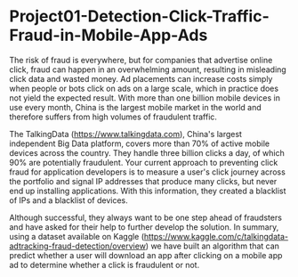 # Project01-Detection-Click-Traffic-Fraud-in-Mobile-App-Ads
The risk of fraud is everywhere, but for companies that advertise online click, fraud can happen in an overwhelming amount, resulting in misleading click data and wasted money. Ad placements can increase costs simply when people or bots click on ads on a large scale, which in practice does not yield the expected result. With more than one billion mobile devices in use every month, China is the largest mobile market in the world and therefore suffers from high volumes of fraudulent traffic.  

The TalkingData (https://www.talkingdata.com), China's largest independent Big Data platform, covers more than 70% of active mobile devices across the country. They handle three billion clicks a day, of which 90% are potentially fraudulent. Your current approach to preventing click fraud for application developers is to measure a user's click journey across the portfolio and signal IP addresses that produce many clicks, but never end up installing applications. With this information, they created a blacklist of IPs and a blacklist of devices.  

Although successful, they always want to be one step ahead of fraudsters and have asked for their help to further develop the solution.  In summary, using a dataset available on Kaggle (https://www.kaggle.com/c/talkingdata-adtracking-fraud-detection/overview) we have built an algorithm that can predict whether a user will download an app after clicking on a mobile app ad to determine whether a click is fraudulent or not.
